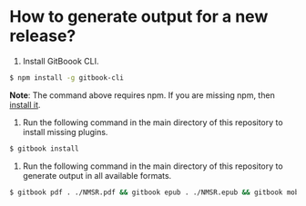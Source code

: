 # How to generate output for a new release?

1. Install GitBoook CLI.

  ```bash
  $ npm install -g gitbook-cli
  ```

  **Note**: The command above requires npm. If you are missing npm, then [install it](https://www.npmjs.com/get-npm).

1. Run the following command in the main directory of this repository to install missing plugins.

  ```bash
  $ gitbook install
  ```

1. Run the following command in the main directory of this repository to generate output in all available formats.

  ```bash
  $ gitbook pdf . ./NMSR.pdf && gitbook epub . ./NMSR.epub && gitbook mobi . ./NMSR.mobi
  ```
